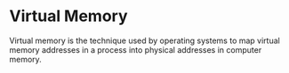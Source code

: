 # Virtual Memory

Virtual memory is the technique used by operating systems to map virtual memory addresses in a process into physical addresses in computer memory. 